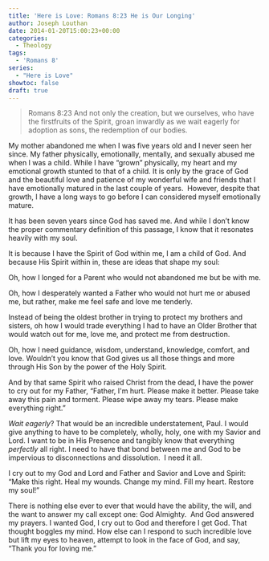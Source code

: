 ```yaml
---
title: 'Here is Love: Romans 8:23 He is Our Longing'
author: Joseph Louthan
date: 2014-01-20T15:00:23+00:00
categories:
  - Theology
tags:
  - 'Romans 8'
series:
  - "Here is Love"
showtoc: false
draft: true
---
```

>Romans 8:23 And not only the creation, but we ourselves, who have the firstfruits of the Spirit, groan inwardly as we wait eagerly for adoption as sons, the redemption of our bodies.

My mother abandoned me when I was five years old and I never seen her since. My father physically, emotionally, mentally, and sexually abused me when I was a child. While I have “grown” physically, my heart and my emotional growth stunted to that of a child. It is only by the grace of God and the beautiful love and patience of my wonderful wife and friends that I have emotionally matured in the last couple of years.  However, despite that growth, I have a long ways to go before I can considered myself emotionally mature.

It has been seven years since God has saved me. And while I don’t know the proper commentary definition of this passage, I know that it resonates heavily with my soul.

It is because I have the Spirit of God within me, I am a child of God. And because His Spirit within in, these are ideas that shape my soul:

Oh, how I longed for a Parent who would not abandoned me but be with me.

Oh, how I desperately wanted a Father who would not hurt me or abused me, but rather, make me feel safe and love me tenderly.

Instead of being the oldest brother in trying to protect my brothers and sisters, oh how I would trade everything I had to have an Older Brother that would watch out for me, love me, and protect me from destruction.

Oh, how I need guidance, wisdom, understand, knowledge, comfort, and love. Wouldn’t you know that God gives us all those things and more through His Son by the power of the Holy Spirit.

And by that same Spirit who raised Christ from the dead, I have the power to cry out for my Father, “Father, I'm hurt. Please make it better. Please take away this pain and torment. Please wipe away my tears. Please make everything right.”

_Wait eagerly_? That would be an incredible understatement, Paul. I would give anything to have to be completely, wholly, holy, one with my Savior and Lord. I want to be in His Presence and tangibly know that everything _perfectly_ all right. I need to have that bond between me and God to be impervious to disconnections and dissolution.  I need it all.

I cry out to my God and Lord and Father and Savior and Love and Spirit: “Make this right. Heal my wounds. Change my mind. Fill my heart. Restore my soul!”

There is nothing else ever to ever that would have the ability, the will, and the want to answer my call except one: God Almighty.  And God answered my prayers. I wanted God, I cry out to God and therefore I get God. That thought boggles my mind. How else can I respond to such incredible love but lift my eyes to heaven, attempt to look in the face of God, and say, “Thank you for loving me.”
